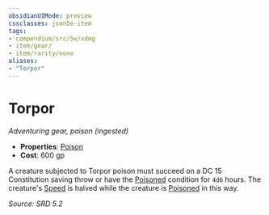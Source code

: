 ```yaml
---
obsidianUIMode: preview
cssclasses: json5e-item
tags:
- compendium/src/5e/xdmg
- item/gear/
- item/rarity/none
aliases: 
- "Torpor"
---
```

# Torpor
*Adventuring gear, poison (ingested)*  

- **Properties**: [Poison](rules/item-properties.md#Poison)
- **Cost**: 600 gp

A creature subjected to Torpor poison must succeed on a DC 15 Constitution saving throw or have the [Poisoned](conditions.md#Poisoned) condition for `4d6` hours. The creature's [Speed](speed-xphb.md) is halved while the creature is [Poisoned](conditions.md#Poisoned) in this way.

*Source: SRD 5.2*
